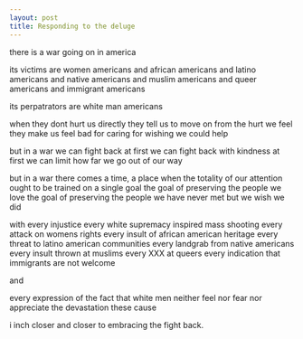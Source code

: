 ```yaml
---
layout: post
title: Responding to the deluge
---
```


there is a war going on in america

its victims are women americans 
and african americans 
and latino americans 
and native americans 
and muslim americans 
and queer americans
and immigrant americans 

its perpatrators are white man americans

when they dont hurt us directly
they tell us to move on from the hurt we feel
they make us feel bad for caring
for wishing we could help 

but in a war we can fight back
at first we can fight back with kindness
at first we can limit how far we go
    out of our way

but in a war there comes a time, a place 
when the totality of our attention
ought to be trained on a single goal
the goal of preserving the people we love
the goal of preserving the people we have never met
    but we wish we did

with every injustice
every white supremacy inspired mass shooting
every attack on womens rights
every insult of african american heritage
every threat to latino american communities
every landgrab from native americans
every insult thrown at muslims
every XXX at queers
every indication that immigrants are not welcome

and 

every expression of the fact that white men neither feel 
   nor fear nor appreciate the devastation these cause

i inch closer 
and closer to 
embracing the 
fight back. 